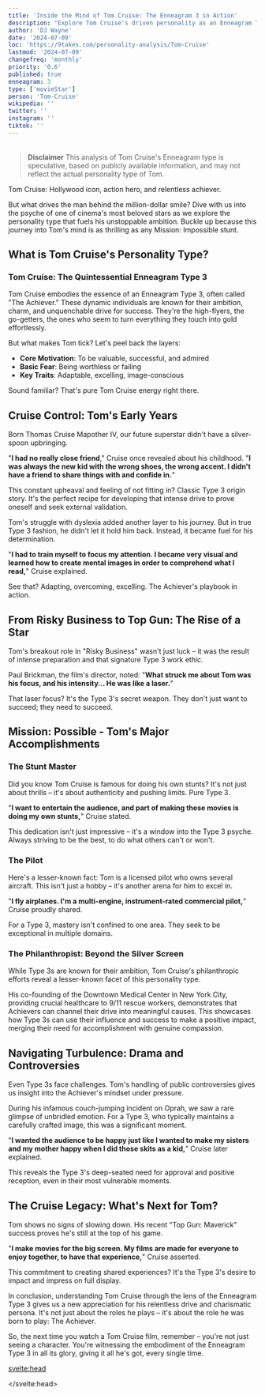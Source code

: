 ```yaml
---
title: 'Inside the Mind of Tom Cruise: The Enneagram 3 in Action'
description: "Explore Tom Cruise's driven personality as an Enneagram Type 3. Discover how his ambition and charm shape his success in Hollywood and beyond."
author: 'DJ Wayne'
date: '2024-07-09'
loc: 'https://9takes.com/personality-analysis/Tom-Cruise'
lastmod: '2024-07-09'
changefreq: 'monthly'
priority: '0.6'
published: true
enneagram: 3
type: ['movieStar']
person: 'Tom-Cruise'
wikipedia: ''
twitter: ''
instagram: ''
tiktok: ''
---
```


<!-- // notes:  -->

<script>
	import  PopCard  from "$lib/components/atoms/PopCard.svelte";
import BlogPurpose from '$lib/components/blog/BlogPurpose.svelte'
</script>
<div
	style="display: flex;
    justify-content: center;
    margin: 1rem 0;
	"
>
	<PopCard
		image={`/types/3s/${'Tom-Cruise'}.webp`}
		showIcon={false}
		enneagramType="3"
		displayText="Tom Cruise"
		subtext=""
	/>
</div>

> **Disclaimer** This analysis of Tom Cruise's Enneagram type is speculative, based on publicly available information, and may not reflect the actual personality type of Tom.

<p class="firstLetter">Tom Cruise: Hollywood icon, action hero, and relentless achiever.</p>

But what drives the man behind the million-dollar smile? Dive with us into the psyche of one of cinema's most beloved stars as we explore the personality type that fuels his unstoppable ambition. Buckle up because this journey into Tom's mind is as thrilling as any Mission: Impossible stunt.

## What is Tom Cruise's Personality Type?

### Tom Cruise: The Quintessential Enneagram Type 3

Tom Cruise embodies the essence of an Enneagram Type 3, often called "The Achiever." These dynamic individuals are known for their ambition, charm, and unquenchable drive for success. They're the high-flyers, the go-getters, the ones who seem to turn everything they touch into gold effortlessly.

But what makes Tom tick? Let's peel back the layers:

- **Core Motivation**: To be valuable, successful, and admired
- **Basic Fear**: Being worthless or failing
- **Key Traits**: Adaptable, excelling, image-conscious

Sound familiar? That's pure Tom Cruise energy right there.

## Cruise Control: Tom's Early Years

Born Thomas Cruise Mapother IV, our future superstar didn't have a silver-spoon upbringing.

"**I had no really close friend**," Cruise once revealed about his childhood. "**I was always the new kid with the wrong shoes, the wrong accent. I didn't have a friend to share things with and confide in.**"

This constant upheaval and feeling of not fitting in? Classic Type 3 origin story. It's the perfect recipe for developing that intense drive to prove oneself and seek external validation.

Tom's struggle with dyslexia added another layer to his journey. But in true Type 3 fashion, he didn't let it hold him back. Instead, it became fuel for his determination.

"**I had to train myself to focus my attention. I became very visual and learned how to create mental images in order to comprehend what I read,**" Cruise explained.

See that? Adapting, overcoming, excelling. The Achiever's playbook in action.

## From Risky Business to Top Gun: The Rise of a Star

Tom's breakout role in "Risky Business" wasn't just luck – it was the result of intense preparation and that signature Type 3 work ethic.

Paul Brickman, the film's director, noted: "**What struck me about Tom was his focus, and his intensity... He was like a laser.**"

That laser focus? It's the Type 3's secret weapon. They don't just want to succeed; they need to succeed.

## Mission: Possible - Tom's Major Accomplishments

### The Stunt Master

Did you know Tom Cruise is famous for doing his own stunts? It's not just about thrills – it's about authenticity and pushing limits. Pure Type 3.

"**I want to entertain the audience, and part of making these movies is doing my own stunts,**" Cruise stated.

This dedication isn't just impressive – it's a window into the Type 3 psyche. Always striving to be the best, to do what others can't or won't.

### The Pilot

Here's a lesser-known fact: Tom is a licensed pilot who owns several aircraft. This isn't just a hobby – it's another arena for him to excel in.

"**I fly airplanes. I'm a multi-engine, instrument-rated commercial pilot,**" Cruise proudly shared.

For a Type 3, mastery isn't confined to one area. They seek to be exceptional in multiple domains.

### The Philanthropist: Beyond the Silver Screen

While Type 3s are known for their ambition, Tom Cruise's philanthropic efforts reveal a lesser-known facet of this personality type.

His co-founding of the Downtown Medical Center in New York City, providing crucial healthcare to 9/11 rescue workers, demonstrates that Achievers can channel their drive into meaningful causes. This showcases how Type 3s can use their influence and success to make a positive impact, merging their need for accomplishment with genuine compassion.

## Navigating Turbulence: Drama and Controversies

Even Type 3s face challenges. Tom's handling of public controversies gives us insight into the Achiever's mindset under pressure.

During his infamous couch-jumping incident on Oprah, we saw a rare glimpse of unbridled emotion. For a Type 3, who typically maintains a carefully crafted image, this was a significant moment.

"**I wanted the audience to be happy just like I wanted to make my sisters and my mother happy when I did those skits as a kid,**" Cruise later explained.

This reveals the Type 3's deep-seated need for approval and positive reception, even in their most vulnerable moments.

## The Cruise Legacy: What's Next for Tom?

Tom shows no signs of slowing down. His recent "Top Gun: Maverick" success proves he's still at the top of his game.

"**I make movies for the big screen. My films are made for everyone to enjoy together, to have that experience,**" Cruise asserted.

This commitment to creating shared experiences? It's the Type 3's desire to impact and impress on full display.

In conclusion, understanding Tom Cruise through the lens of the Enneagram Type 3 gives us a new appreciation for his relentless drive and charismatic persona. It's not just about the roles he plays – it's about the role he was born to play: The Achiever.

So, the next time you watch a Tom Cruise film, remember – you're not just seeing a character. You're witnessing the embodiment of the Enneagram Type 3 in all its glory, giving it all he's got, every single time.

<svelte:head>

<script type="application/ld+json">
{
  "@context": "http://schema.org",
  "@graph": [
    {
      "@type": "Article",
      "articleBody": "Tom Cruise, Hollywood icon and action hero, embodies the essence of an Enneagram Type 3, known as 'The Achiever'. This article explores Cruise's personality through the lens of the Enneagram, delving into his childhood struggles, rise to stardom, major accomplishments, and how he has navigated challenges and controversies throughout his career.",
      "author": {
        "@type": "Person",
        "name": "DJ Wayne",
        "sameAs": ["https://www.instagram.com/djwayne3/", "https://www.youtube.com/@djwayne3", "https://www.linkedin.com/in/davidtwayne/", "https://twitter.com/djwayne3"]
      },
      "dateModified": "2024-07-09",
      "datePublished": "2024-07-09",
      "description": "This blog post examines Tom Cruise's personality through the lens of the Enneagram Type 3, exploring his upbringing, rise to fame, major accomplishments, and how he has handled challenges and controversies.",
      "headline": "Inside the Mind of Tom Cruise: The Enneagram 3 in Action",
      "image": {
        "@type": "ImageObject",
        "height": 900,
        "url": "https://9takes.com/types/3s/Tom-Cruise.webp",
        "width": 900
      },
      "mainEntityOfPage": {
        "@id": "https://9takes.com/personality-analysis/Tom-Cruise",
        "@type": "WebPage"
      },
      "mentions": {
        "@type": "Person",
        "name": "Tom Cruise",
        "sameAs": [
          "https://en.wikipedia.org/wiki/Tom_Cruise",
          "https://www.imdb.com/name/nm0000129/",
          "https://twitter.com/TomCruise"
        ]
      },
      "publisher": {
        "@type": "Organization",
        "sameAs": ["https://www.instagram.com/9takesdotcom/", "https://twitter.com/9takesdotcom"],
        "logo": {
          "@type": "ImageObject",
          "url": "https://9takes.com/brand/aero.png"
        },
        "name": "9takes"
      }
    },
    {
      "@type": "FAQPage",
      "mainEntity": [
        {
          "@type": "Question",
          "name": "What is Tom Cruise's Enneagram type?",
          "acceptedAnswer": {
            "@type": "Answer",
            "text": "Tom Cruise is an Enneagram Type 3, also known as 'The Achiever'. Type 3s are characterized by their ambition, charm, and unquenchable drive for success. They are adaptable, excel in their chosen fields, and are often image-conscious."
          }
        },
        {
          "@type": "Question",
          "name": "How did Tom Cruise's childhood shape his Enneagram Type 3 personality?",
          "acceptedAnswer": {
            "@type": "Answer",
            "text": "Cruise's challenging childhood, marked by frequent moves and feeling like an outsider, likely contributed to his Type 3 drive to prove himself and seek external validation. His struggle with dyslexia became fuel for his determination to succeed, showcasing the Type 3's ability to adapt and overcome obstacles."
          }
        },
        {
          "@type": "Question",
          "name": "What are some lesser-known facts about Tom Cruise that reflect his Enneagram Type 3 traits?",
          "acceptedAnswer": {
            "@type": "Answer",
            "text": "Tom Cruise is a licensed pilot who owns several aircraft, reflecting the Type 3's desire to excel in multiple domains. He's also known for doing his own stunts, which showcases his dedication to authenticity and pushing limits - typical Type 3 behaviors."
          }
        },
        {
          "@type": "Question",
          "name": "How does Tom Cruise approach his acting career as an Enneagram Type 3?",
          "acceptedAnswer": {
            "@type": "Answer",
            "text": "As a Type 3, Cruise approaches his roles with intense focus and preparation. His commitment to doing his own stunts and his desire to create shared experiences through his films reflect the Type 3's need to impress and make an impact. His work ethic and drive to be the best are quintessential Type 3 traits."
          }
        },
        {
          "@type": "Question",
          "name": "How has Tom Cruise handled controversies as an Enneagram Type 3?",
          "acceptedAnswer": {
            "@type": "Answer",
            "text": "When faced with controversies, such as his infamous couch-jumping incident on Oprah, Cruise's responses often reveal the Type 3's deep-seated need for approval and positive reception. His ability to maintain a carefully crafted image most of the time, even under pressure, is typical of a Type 3."
          }
        }
      ]
    }
  ]
}
</script>

</svelte:head>

<style lang="scss"></style>
